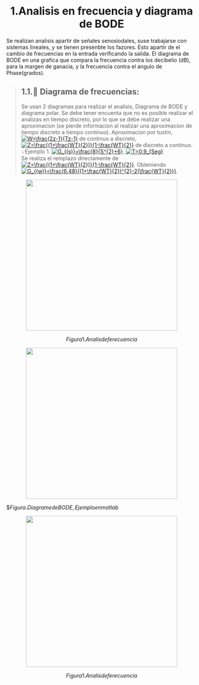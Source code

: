 # <center> 1.Analisis en frecuencia y diagrama de BODE </center>

Se realizan analisis apartir de señales senosiodales, suse trabajarse con sistemas lineales, y se tienen presenbte los fazores. Esto apartir de el cambio de frecuencias en la entrada verificando la salida.
El diagrama de BODE en una grafica que compara la frecuencia contra los decibelio (dB), para la margen de ganacia, y la frecuencia contra el angulo de Phase(grados).

> ## 1.1.🔑 Diagrama de frecuencias:
> Se usan 2 diagramas para realizar el analisis, Diagrama de BODE y diagrama polar.
> Se debe tener encuenta que no es posible realizar el analizas en tiempo discreto, por lo que se debe realizar una aproximacion (se pierde informacion al realizar una aproximacion de tiempo discreto a tiempo continuo).
> Aproximacion por tustin, <a href="http://www.alciro.org/tools/matematicas/editor-ecuaciones.jsp?eq=W=\frac{2z-1}{Tz-1}"><img src="http://www.alciro.org/cgi/tex.cgi?W=\frac{2z-1}{Tz-1}" title="W=\frac{2z-1}{Tz-1}" border="0" /></a> de continuo a discreto, <a href="http://www.alciro.org/tools/matematicas/editor-ecuaciones.jsp?eq=Z=\frac{(1+\frac{WT}{2})}{1-\frac{WT}{2}}"><img src="http://www.alciro.org/cgi/tex.cgi?Z=\frac{(1+\frac{WT}{2})}{1-\frac{WT}{2}}" title="Z=\frac{(1+\frac{WT}{2})}{1-\frac{WT}{2}}" border="0" /></a> de discreto a continuo.\
💡Ejemplo 1. <a href="http://www.alciro.org/tools/matematicas/editor-ecuaciones.jsp?eq=G_{(s)}=\frac{8}{S^{2}+6}"><img src="http://www.alciro.org/cgi/tex.cgi?G_{(s)}=\frac{8}{S^{2}+6}" title="G_{(s)}=\frac{8}{S^{2}+6}" border="0" /></a>, <a href="http://www.alciro.org/tools/matematicas/editor-ecuaciones.jsp?eq=T=0,9_{Seg}"><img src="http://www.alciro.org/cgi/tex.cgi?T=0,9_{Seg}" title="T=0,9_{Seg}" border="0" /></a>\
Se realiza el remplazo directamente de <a href="http://www.alciro.org/tools/matematicas/editor-ecuaciones.jsp?eq=Z=\frac{(1+\frac{WT}{2})}{1-\frac{WT}{2}}"><img src="http://www.alciro.org/cgi/tex.cgi?Z=\frac{(1+\frac{WT}{2})}{1-\frac{WT}{2}}" title="Z=\frac{(1+\frac{WT}{2})}{1-\frac{WT}{2}}" border="0" /></a>.
Obteniendo <a href="http://www.alciro.org/tools/matematicas/editor-ecuaciones.jsp?eq=G_{(w)}=\frac{6,48}{(1+\frac{WT}{2})^{2}-2(\frac{WT}{2})}"><img src="http://www.alciro.org/cgi/tex.cgi?G_{(w)}=\frac{6,48}{(1+\frac{WT}{2})^{2}-2(\frac{WT}{2})}" title="G_{(w)}=\frac{6,48}{(1+\frac{WT}{2})^{2}-2(\frac{WT}{2})}" border="0" /></a>.

<p align="center">
<img src="https://github.com/user-attachments/assets/f2121f2c-1493-4786-94ba-f00a51e5edf9" width="400" height="400">

 </p>

$$Figura 1. Analis de ferecuencia$$

<p align="center">
<img src="https://github.com/user-attachments/assets/de5bb4e4-3133-4e99-b24e-090f8569199d" width="400" height="400">

$$Figura . Diagrame de BODE, Ejemplo en matlab$

<p align="center">
<img src="https://github.com/user-attachments/assets/de5bb4e4-3133-4e99-b24e-090f8569199d" width="400" height="400">

 </p>

$$Figura 1. Analis de ferecuencia$$ 

